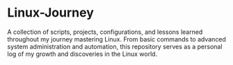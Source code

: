# Linux-Journey
A collection of scripts, projects, configurations, and lessons learned throughout my journey mastering Linux. From basic commands to advanced system administration and automation, this repository serves as a personal log of my growth and discoveries in the Linux world.
